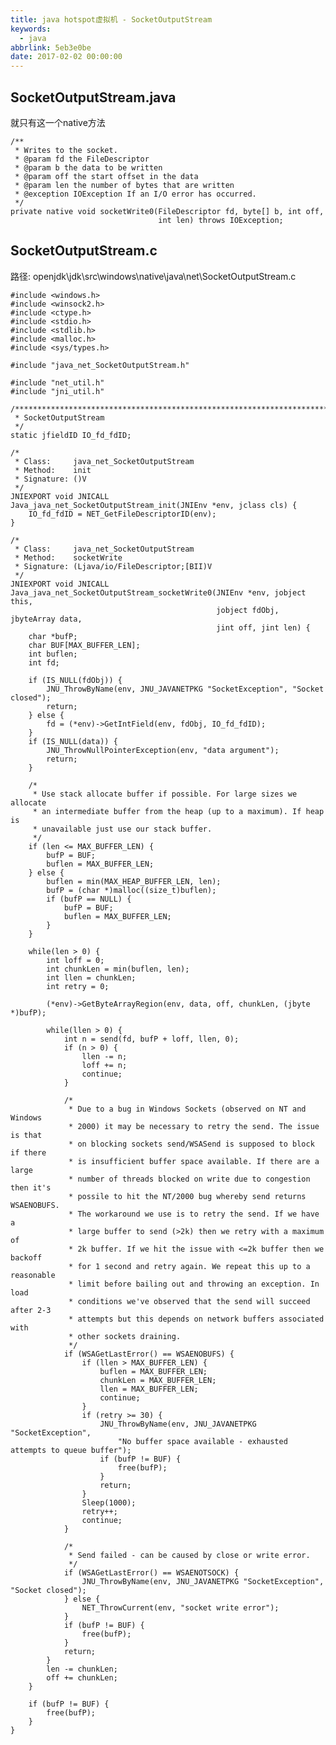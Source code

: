 ```yaml
---
title: java hotspot虚拟机 - SocketOutputStream
keywords:
  - java
abbrlink: 5eb3e0be
date: 2017-02-02 00:00:00
---
```


## SocketOutputStream.java

就只有这一个native方法

    /**
     * Writes to the socket.
     * @param fd the FileDescriptor
     * @param b the data to be written
     * @param off the start offset in the data
     * @param len the number of bytes that are written
     * @exception IOException If an I/O error has occurred.
     */
    private native void socketWrite0(FileDescriptor fd, byte[] b, int off,
                                     int len) throws IOException;


## SocketOutputStream.c

路径: openjdk\jdk\src\windows\native\java\net\SocketOutputStream.c

    #include <windows.h>
    #include <winsock2.h>
    #include <ctype.h>
    #include <stdio.h>
    #include <stdlib.h>
    #include <malloc.h>
    #include <sys/types.h>

    #include "java_net_SocketOutputStream.h"

    #include "net_util.h"
    #include "jni_util.h"

    /************************************************************************
     * SocketOutputStream
     */
    static jfieldID IO_fd_fdID;

    /*
     * Class:     java_net_SocketOutputStream
     * Method:    init
     * Signature: ()V
     */
    JNIEXPORT void JNICALL
    Java_java_net_SocketOutputStream_init(JNIEnv *env, jclass cls) {
        IO_fd_fdID = NET_GetFileDescriptorID(env);
    }

    /*
     * Class:     java_net_SocketOutputStream
     * Method:    socketWrite
     * Signature: (Ljava/io/FileDescriptor;[BII)V
     */
    JNIEXPORT void JNICALL
    Java_java_net_SocketOutputStream_socketWrite0(JNIEnv *env, jobject this,
                                                  jobject fdObj, jbyteArray data,
                                                  jint off, jint len) {
        char *bufP;
        char BUF[MAX_BUFFER_LEN];
        int buflen;
        int fd;

        if (IS_NULL(fdObj)) {
            JNU_ThrowByName(env, JNU_JAVANETPKG "SocketException", "Socket closed");
            return;
        } else {
            fd = (*env)->GetIntField(env, fdObj, IO_fd_fdID);
        }
        if (IS_NULL(data)) {
            JNU_ThrowNullPointerException(env, "data argument");
            return;
        }

        /*
         * Use stack allocate buffer if possible. For large sizes we allocate
         * an intermediate buffer from the heap (up to a maximum). If heap is
         * unavailable just use our stack buffer.
         */
        if (len <= MAX_BUFFER_LEN) {
            bufP = BUF;
            buflen = MAX_BUFFER_LEN;
        } else {
            buflen = min(MAX_HEAP_BUFFER_LEN, len);
            bufP = (char *)malloc((size_t)buflen);
            if (bufP == NULL) {
                bufP = BUF;
                buflen = MAX_BUFFER_LEN;
            }
        }

        while(len > 0) {
            int loff = 0;
            int chunkLen = min(buflen, len);
            int llen = chunkLen;
            int retry = 0;

            (*env)->GetByteArrayRegion(env, data, off, chunkLen, (jbyte *)bufP);

            while(llen > 0) {
                int n = send(fd, bufP + loff, llen, 0);
                if (n > 0) {
                    llen -= n;
                    loff += n;
                    continue;
                }

                /*
                 * Due to a bug in Windows Sockets (observed on NT and Windows
                 * 2000) it may be necessary to retry the send. The issue is that
                 * on blocking sockets send/WSASend is supposed to block if there
                 * is insufficient buffer space available. If there are a large
                 * number of threads blocked on write due to congestion then it's
                 * possile to hit the NT/2000 bug whereby send returns WSAENOBUFS.
                 * The workaround we use is to retry the send. If we have a
                 * large buffer to send (>2k) then we retry with a maximum of
                 * 2k buffer. If we hit the issue with <=2k buffer then we backoff
                 * for 1 second and retry again. We repeat this up to a reasonable
                 * limit before bailing out and throwing an exception. In load
                 * conditions we've observed that the send will succeed after 2-3
                 * attempts but this depends on network buffers associated with
                 * other sockets draining.
                 */
                if (WSAGetLastError() == WSAENOBUFS) {
                    if (llen > MAX_BUFFER_LEN) {
                        buflen = MAX_BUFFER_LEN;
                        chunkLen = MAX_BUFFER_LEN;
                        llen = MAX_BUFFER_LEN;
                        continue;
                    }
                    if (retry >= 30) {
                        JNU_ThrowByName(env, JNU_JAVANETPKG "SocketException",
                            "No buffer space available - exhausted attempts to queue buffer");
                        if (bufP != BUF) {
                            free(bufP);
                        }
                        return;
                    }
                    Sleep(1000);
                    retry++;
                    continue;
                }

                /*
                 * Send failed - can be caused by close or write error.
                 */
                if (WSAGetLastError() == WSAENOTSOCK) {
                    JNU_ThrowByName(env, JNU_JAVANETPKG "SocketException", "Socket closed");
                } else {
                    NET_ThrowCurrent(env, "socket write error");
                }
                if (bufP != BUF) {
                    free(bufP);
                }
                return;
            }
            len -= chunkLen;
            off += chunkLen;
        }

        if (bufP != BUF) {
            free(bufP);
        }
    }
